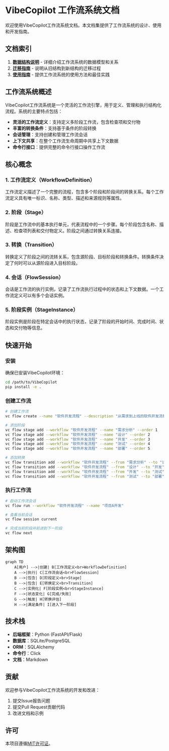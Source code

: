 # VibeCopilot 工作流系统文档

欢迎使用VibeCopilot工作流系统文档。本文档集提供了工作流系统的设计、使用和开发指南。

## 文档索引

1. [**数据结构说明**](./data-structure.md) - 详细介绍工作流系统的数据模型和关系
2. [**迁移指南**](./migration-guide.md) - 说明从旧结构到新结构的迁移过程
3. [**使用指南**](./workflow-usage.md) - 提供工作流系统的使用方法和最佳实践

## 工作流系统概述

VibeCopilot工作流系统是一个灵活的工作流引擎，用于定义、管理和执行结构化流程。系统的主要特点包括：

- **灵活的工作流定义**：支持定义多阶段工作流，包含检查项和交付物
- **丰富的转换条件**：支持基于条件的阶段转换
- **会话管理**：支持创建和管理工作流会话
- **上下文共享**：在整个工作流生命周期中共享上下文数据
- **命令行接口**：提供完整的命令行接口操作工作流

## 核心概念

### 1. 工作流定义（WorkflowDefinition）

工作流定义描述了一个完整的流程，包含多个阶段和阶段间的转换关系。每个工作流定义具有唯一标识、名称、类型、描述和来源规则等属性。

### 2. 阶段（Stage）

阶段是工作流中的基本执行单元，代表流程中的一个步骤。每个阶段包含名称、描述、检查项列表和交付物定义。阶段之间通过转换关系连接。

### 3. 转换（Transition）

转换定义了阶段之间的流转关系，包含源阶段、目标阶段和转换条件。转换条件决定了何时可以从源阶段进入目标阶段。

### 4. 会话（FlowSession）

会话是工作流的执行实例，记录了工作流执行过程中的状态和上下文数据。一个工作流定义可以有多个会话实例。

### 5. 阶段实例（StageInstance）

阶段实例是阶段在特定会话中的执行状态，记录了阶段的开始时间、完成时间、状态和交付物等信息。

## 快速开始

### 安装

确保已安装VibeCopilot环境：

```bash
cd /path/to/VibeCopilot
pip install -e .
```

### 创建工作流

```bash
# 创建工作流
vc flow create --name "软件开发流程" --description "从需求到上线的软件开发流程"

# 添加阶段
vc flow stage add --workflow "软件开发流程" --name "需求分析" --order 1
vc flow stage add --workflow "软件开发流程" --name "设计" --order 2
vc flow stage add --workflow "软件开发流程" --name "开发" --order 3
vc flow stage add --workflow "软件开发流程" --name "测试" --order 4
vc flow stage add --workflow "软件开发流程" --name "部署" --order 5

# 添加转换
vc flow transition add --workflow "软件开发流程" --from "需求分析" --to "设计"
vc flow transition add --workflow "软件开发流程" --from "设计" --to "开发"
vc flow transition add --workflow "软件开发流程" --from "开发" --to "测试"
vc flow transition add --workflow "软件开发流程" --from "测试" --to "部署"
```

### 执行工作流

```bash
# 启动工作流会话
vc flow run --workflow "软件开发流程" --name "项目A开发"

# 查看当前会话
vc flow session current

# 完成当前阶段并前进到下一阶段
vc flow next
```

## 架构图

```mermaid
graph TD
    A[用户] -->|创建| B[工作流定义<br>WorkflowDefinition]
    A -->|执行| C[工作流会话<br>FlowSession]
    B -->|包含| D[阶段定义<br>Stage]
    B -->|包含| E[转换定义<br>Transition]
    C -->|实例化| F[阶段实例<br>StageInstance]
    F -->|状态变化| G[完成/失败]
    G -->|触发| H[转换评估]
    H -->|满足条件| I[进入下一阶段]
```

## 技术栈

- **后端框架**：Python (FastAPI/Flask)
- **数据库**：SQLite/PostgreSQL
- **ORM**：SQLAlchemy
- **命令行**：Click
- **文档**：Markdown

## 贡献

欢迎参与VibeCopilot工作流系统的开发和改进：

1. 提交Issue报告问题
2. 提交Pull Request贡献代码
3. 改进文档和示例

## 许可

本项目遵循[MIT许可证](LICENSE)。
